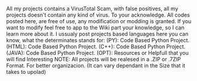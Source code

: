 All my projects contains a VirusTotal Scam, with false positives, all my projects doesn't contain any kind of virus. To your acknowledge. All codes posted here, are free of use, any modification or modding is granted. If you want to modify feel free to app to the Wiki part your knowledge, so I can learn more about it. I ussualy post projects based languages here you can know, what the determinates stands for:
(PY): Code Based Python Project.
(HTML): Code Based Python Project.
(C++): Code Based Python Project.
(JAVA): Code Based Python Project.
(OPT): Resources or Helpfull that you will find Interesting
NOTE: All projects will be realesed in a .ZIP or .7ZIP Format. For better organizacion. (It can vary dependant in the Size that it takes to upolad)

